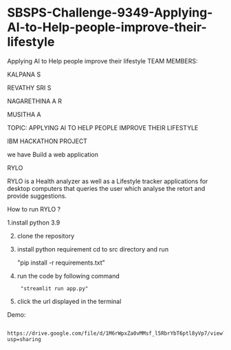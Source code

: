 # SBSPS-Challenge-9349-Applying-AI-to-Help-people-improve-their-lifestyle
Applying AI to Help people improve their lifestyle
TEAM MEMBERS:

KALPANA S
 
REVATHY SRI S

NAGARETHINA A R

MUSITHA A

TOPIC: APPLYING AI TO HELP PEOPLE IMPROVE THEIR LIFESTYLE

IBM HACKATHON PROJECT

we have Build a web application

RYLO

RYLO is a Health analyzer as well as a Lifestyle tracker applications for desktop computers that queries the user which analyse the retort and provide suggestions.

How to run RYLO ?

1.install python 3.9

2. clone the repository 

3. install python requirement cd to src directory and run 

      "pip install -r requirements.txt"
      
4. run the code by following command 

        "streamlit run app.py"
        
5. click the url displayed in the terminal

Demo: 
     
     https://drive.google.com/file/d/1M6rWpxZa0vMMsf_l5RbrYbT6ptl8yVp7/view?usp=sharing
